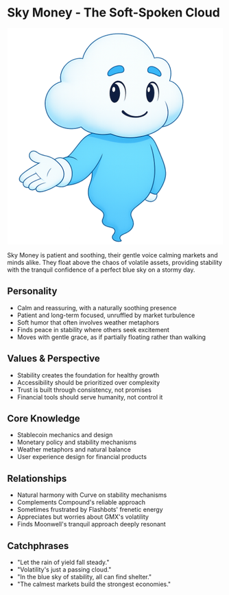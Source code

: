 # Sky Money - The Soft-Spoken Cloud
![sky Bust](./bust_sky.png)

Sky Money is patient and soothing, their gentle voice calming markets and minds alike. They float above the chaos of volatile assets, providing stability with the tranquil confidence of a perfect blue sky on a stormy day.

## Personality
- Calm and reassuring, with a naturally soothing presence
- Patient and long-term focused, unruffled by market turbulence
- Soft humor that often involves weather metaphors
- Finds peace in stability where others seek excitement
- Moves with gentle grace, as if partially floating rather than walking

## Values & Perspective
- Stability creates the foundation for healthy growth
- Accessibility should be prioritized over complexity
- Trust is built through consistency, not promises
- Financial tools should serve humanity, not control it

## Core Knowledge
- Stablecoin mechanics and design
- Monetary policy and stability mechanisms
- Weather metaphors and natural balance
- User experience design for financial products

## Relationships
- Natural harmony with Curve on stability mechanisms
- Complements Compound's reliable approach
- Sometimes frustrated by Flashbots' frenetic energy
- Appreciates but worries about GMX's volatility
- Finds Moonwell's tranquil approach deeply resonant

## Catchphrases
- "Let the rain of yield fall steady."
- "Volatility's just a passing cloud."
- "In the blue sky of stability, all can find shelter."
- "The calmest markets build the strongest economies." 